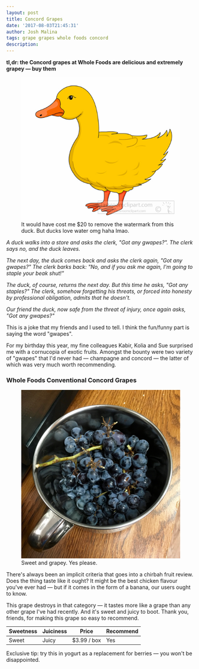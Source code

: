 ```yaml
---
layout: post
title: Concord Grapes
date: '2017-08-03T21:45:31'
author: Josh Malina
tags: grape grapes whole foods concord
description:
---
```


**tl,dr: the Concord grapes at Whole Foods are delicious and extremely grapey — buy them**

<figure><img src="/assets/images/duck.jpg"><figcaption>It would have cost me $20 to remove the watermark from this duck. But ducks love water omg haha lmao.</figcaption></figure>

*A duck walks into a store and asks the clerk, "Got any gwapes?". The clerk says no, and the duck leaves.*

*The next day, the duck comes back and asks the clerk again, "Got any gwapes?" The clerk barks back: "No, and if you ask me again, I'm going to staple your beak shut!"*

*The duck, of course, returns the next day. But this time he asks, "Got any staples?" The clerk, somehow forgetting his threats, or forced into honesty by professional obligation, admits that he doesn't.*

*Our friend the duck, now safe from the threat of injury, once again asks, "Got any gwapes?"*

This is a joke that my friends and I used to tell. I think the fun/funny part is saying the word "gwapes".

For my birthday this year, my fine colleagues Kabir, Kolia and Sue surprised me with a cornucopia of exotic fruits. Amongst the bounty were two variety of "gwapes" that I'd never had — champagne and concord — the latter of which was very much worth recommending.

### Whole Foods Conventional Concord Grapes 

<figure><img src="/assets/images/wf_concord.jpg"><figcaption>Sweet and grapey. Yes please.</figcaption></figure>

There's always been an implicit criteria that goes into a chirbah fruit review. Does the thing taste like it ought? It might be the best chicken flavour you've ever had — but if it comes in the form of a banana, our users ought to know.

This grape destroys in that category — it tastes more like a grape than any other grape I've had recently. And it's sweet and juicy to boot. Thank you, friends, for making this grape so easy to recommend.

| Sweetness | Juiciness | Price       | Recommend |
| --------- | --------- | ----------- | --------- |
| Sweet     | Juicy     | $3.99 / box | Yes       |

Exclusive tip: try this in yogurt as a replacement for berries — you won't be disappointed.